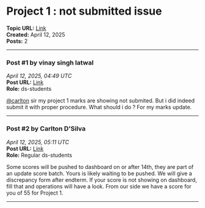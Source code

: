 # Project 1 : not submitted issue
**Topic URL:** [Link](https://discourse.onlinedegree.iitm.ac.in/t/project-1-not-submitted-issue/172497)  
**Created:** April 12, 2025  
**Posts:** 2  

---

### Post #1 by **vinay singh latwal**
*April 12, 2025, 04:49 UTC*  
**Post URL:** [Link](https://discourse.onlinedegree.iitm.ac.in/t/project-1-not-submitted-issue/172497/1)  
**Role:**  ds-students

[@carlton](https://discourse.onlinedegree.iitm.ac.in/u/carlton) sir my project 1 marks are showing not submited. But i did indeed submit it with proper procedure. What should i do ? For my marks update.

---

### Post #2 by **Carlton D'Silva**
*April 12, 2025, 05:11 UTC*  
**Post URL:** [Link](https://discourse.onlinedegree.iitm.ac.in/t/project-1-not-submitted-issue/172497/2)  
**Role:** Regular ds-students

Some scores will be pushed to dashboard on or after 14th, they are part of an update score batch. Yours is likely waiting to be pushed. We will give a discrepancy form after endterm. If your score is not showing on dashboard, fill that and operations will have a look. From our side we have a score for you of 55 for Project 1.

---
